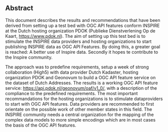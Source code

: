 ## Abstract

This document describes the results and recommendations that have been derived from setting up a test bed with OGC API features conform INSPIRE at the Dutch hosting organization PDOK (Publieke Dienstverlening Op de Kaart, https://www.pdok.nl).
The aim of setting up this test bed is to stimulate the INSPIRE data providers and hosting organizations to start publishing INSPIRE data as OGC API Features. By doing this, a greater goal is reached: A better use of Inspire data. Secondly it hopes te contribute to the Inspire community.

The approach was to predefine requirements, setup a week of strong collaboration (High5) with data provider Dutch Kadaster, hosting organization PDOK and Geonovum to build a OGC API feature service on the dataset of Dutch Addresses.
The results is a working OGC API feature service: https://api.pdok.nl/geonovum/oaf/v1_0/, with a description of the compliance to the predefined requirements.
The most important recommandations for the hosting organizations is to stimulate dataproviders to start with OGC API features. Data providers are recommended to first orientate on the possible work of other member states in this field. The INSPIRE community needs a central organization for the mapping of the complex data models to more simple encodings which are in most cases the basis of the OGC API features.

